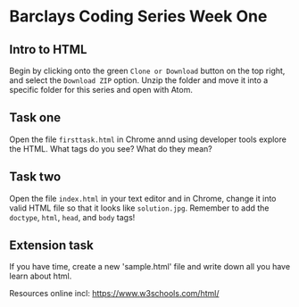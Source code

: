 # Barclays Coding Series Week One
## Intro to HTML

Begin by clicking onto the green `Clone or Download` button on the top right, and select the `Download ZIP` option.
Unzip the folder and move it into a specific folder for this series and open with Atom. 

## Task one
Open the file `firsttask.html` in Chrome annd using developer tools explore the HTML. What tags do you see? What do they mean?

## Task two
Open the file `index.html` in your text editor and in Chrome, change it into valid HTML file so that it looks like `solution.jpg`. Remember to add the `doctype`, `html`, `head`, and `body` tags!


## Extension task
If you have time, create a new 'sample.html' file and write down all you have learn about html. 

Resources online incl: 
https://www.w3schools.com/html/
